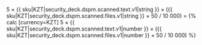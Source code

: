5 × {{ sku|KZT|security_deck.dspm.scanned.text.v1|string }} × ({{ sku|KZT|security_deck.dspm.scanned.files.v1|string }} × 50 / 10 000) = {% calc [currency=KZT] 5 × {{ sku|KZT|security_deck.dspm.scanned.text.v1|number }} × ({{ sku|KZT|security_deck.dspm.scanned.files.v1|number }} × 50 / 10 000) %}